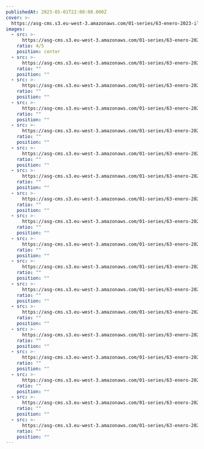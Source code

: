 ```yaml
---
publishedAt: 2023-05-01T22:00:00.000Z
cover: >-
  https://asg-cms.s3.eu-west-3.amazonaws.com/01-series/63-enero-2023-ilford-hp5-400/01.webp
images:
  - src: >-
      https://asg-cms.s3.eu-west-3.amazonaws.com/01-series/63-enero-2023-ilford-hp5-400/01.webp
    ratio: 4/5
    position: center
  - src: >-
      https://asg-cms.s3.eu-west-3.amazonaws.com/01-series/63-enero-2023-ilford-hp5-400/02.webp
    ratio: ""
    position: ""
  - src: >-
      https://asg-cms.s3.eu-west-3.amazonaws.com/01-series/63-enero-2023-ilford-hp5-400/03.webp
    ratio: ""
    position: ""
  - src: >-
      https://asg-cms.s3.eu-west-3.amazonaws.com/01-series/63-enero-2023-ilford-hp5-400/04.webp
    ratio: ""
    position: ""
  - src: >-
      https://asg-cms.s3.eu-west-3.amazonaws.com/01-series/63-enero-2023-ilford-hp5-400/05.webp
    ratio: ""
    position: ""
  - src: >-
      https://asg-cms.s3.eu-west-3.amazonaws.com/01-series/63-enero-2023-ilford-hp5-400/06.webp
    ratio: ""
    position: ""
  - src: >-
      https://asg-cms.s3.eu-west-3.amazonaws.com/01-series/63-enero-2023-ilford-hp5-400/07.webp
    ratio: ""
    position: ""
  - src: >-
      https://asg-cms.s3.eu-west-3.amazonaws.com/01-series/63-enero-2023-ilford-hp5-400/08.webp
    ratio: ""
    position: ""
  - src: >-
      https://asg-cms.s3.eu-west-3.amazonaws.com/01-series/63-enero-2023-ilford-hp5-400/09.webp
    ratio: ""
    position: ""
  - src: >-
      https://asg-cms.s3.eu-west-3.amazonaws.com/01-series/63-enero-2023-ilford-hp5-400/10.webp
    ratio: ""
    position: ""
  - src: >-
      https://asg-cms.s3.eu-west-3.amazonaws.com/01-series/63-enero-2023-ilford-hp5-400/11.webp
    ratio: ""
    position: ""
  - src: >-
      https://asg-cms.s3.eu-west-3.amazonaws.com/01-series/63-enero-2023-ilford-hp5-400/12.webp
    ratio: ""
    position: ""
  - src: >-
      https://asg-cms.s3.eu-west-3.amazonaws.com/01-series/63-enero-2023-ilford-hp5-400/13.webp
    ratio: ""
    position: ""
  - src: >-
      https://asg-cms.s3.eu-west-3.amazonaws.com/01-series/63-enero-2023-ilford-hp5-400/14.webp
    ratio: ""
    position: ""
  - src: >-
      https://asg-cms.s3.eu-west-3.amazonaws.com/01-series/63-enero-2023-ilford-hp5-400/15.webp
    ratio: ""
    position: ""
  - src: >-
      https://asg-cms.s3.eu-west-3.amazonaws.com/01-series/63-enero-2023-ilford-hp5-400/16.webp
    ratio: ""
    position: ""
  - src: >-
      https://asg-cms.s3.eu-west-3.amazonaws.com/01-series/63-enero-2023-ilford-hp5-400/17.webp
    ratio: ""
    position: ""
  - src: >-
      https://asg-cms.s3.eu-west-3.amazonaws.com/01-series/63-enero-2023-ilford-hp5-400/18.webp
    ratio: ""
    position: ""
---
```

